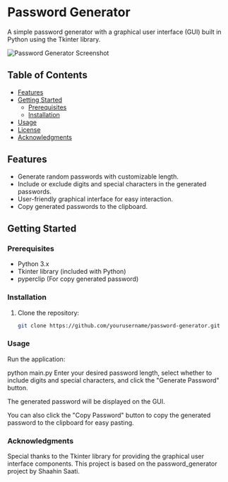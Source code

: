 # Password Generator

A simple password generator with a graphical user interface (GUI) built in Python using the Tkinter library.

![Password Generator Screenshot](24/1a21b25b-8d9f-426b-9a5c-1ece1f7c4e0a)

## Table of Contents

- [Features](#features)
- [Getting Started](#getting-started)
  - [Prerequisites](#prerequisites)
  - [Installation](#installation)
- [Usage](#usage)
- [License](#license)
- [Acknowledgments](#acknowledgments)

## Features

- Generate random passwords with customizable length.
- Include or exclude digits and special characters in the generated passwords.
- User-friendly graphical interface for easy interaction.
- Copy generated passwords to the clipboard.

## Getting Started

### Prerequisites

- Python 3.x
- Tkinter library (included with Python)
- pyperclip (For copy generated password)

### Installation

1. Clone the repository:

   ```bash
   git clone https://github.com/yourusername/password-generator.git
### Usage
Run the application:

python main.py
Enter your desired password length, select whether to include digits and special characters, and click the "Generate Password" button.

The generated password will be displayed on the GUI.

You can also click the "Copy Password" button to copy the generated password to the clipboard for easy pasting.

### Acknowledgments
Special thanks to the Tkinter library for providing the graphical user interface components.
This project is based on the password_generator project by Shaahin Saati.
